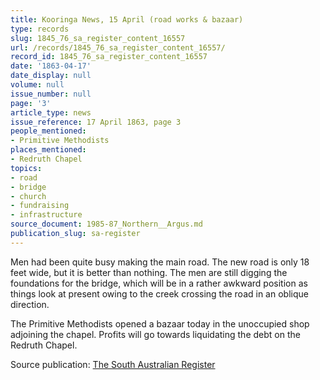 ```yaml
---
title: Kooringa News, 15 April (road works & bazaar)
type: records
slug: 1845_76_sa_register_content_16557
url: /records/1845_76_sa_register_content_16557/
record_id: 1845_76_sa_register_content_16557
date: '1863-04-17'
date_display: null
volume: null
issue_number: null
page: '3'
article_type: news
issue_reference: 17 April 1863, page 3
people_mentioned:
- Primitive Methodists
places_mentioned:
- Redruth Chapel
topics:
- road
- bridge
- church
- fundraising
- infrastructure
source_document: 1985-87_Northern__Argus.md
publication_slug: sa-register
---
```


Men had been quite busy making the main road.  The new road is only 18 feet wide, but it is better than nothing.  The men are still digging the foundations for the bridge, which will be in a rather awkward position as things look at present owing to the creek crossing the road in an oblique direction.

The Primitive Methodists opened a bazaar today in the unoccupied shop adjoining the chapel.  Profits will go towards liquidating the debt on the Redruth Chapel.

Source publication: [The South Australian Register](/publications/sa-register/)
